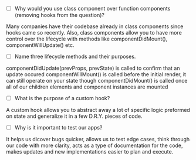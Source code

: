 - [ ] Why would you use class component over function components (removing hooks from the question)?

Many companies have their codebase already in class components since hooks came so recently. Also, class components allow you to have more control over the lifecycle with methods like componentDidMount(), componentWillUpdate() etc.

- [ ] Name three lifecycle methods and their purposes.

componentDidUpdate(prevProps, prevState) is called to confirm that an update occured
componentWillMount() is called before the initial render, it can still operate on your state though
componentDidMount() is called once all of our children elements and component instances are mounted

- [ ] What is the purpose of a custom hook?

A custom hook allows you to abstract away a lot of specific logic preformed on state and generalize it in a few D.R.Y. pieces of code.

- [ ] Why is it important to test our apps?

It helps us dicover bugs quicker, allows us to test edge cases, think through our code with more clarity, acts as a type of documentation for the code, makes updates and new implementations easier to plan and execute.